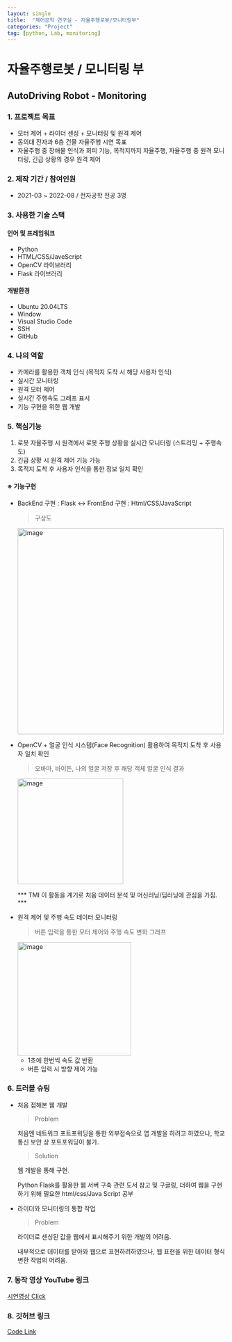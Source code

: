 ```yaml
---
layout: single
title:  "제어공학 연구실 - 자율주행로봇/모니터링부"
categories: "Project"
tag: [python, Lab, monitoring]
---
```


# 자율주행로봇 / 모니터링 부

## AutoDriving Robot - Monitoring

### 1. 프로젝트 목표

- 모터 제어 + 라이더 센싱 + 모니터링 및 원격 제어
- 동의대 전자과 6층 건물 자율주행 시연 목표
- 자율주행 중 장애물 인식과 회피 기능, 목적지까지 자율주행, 자율주행 중 원격 모니터링, 긴급 상황의 경우 원격 제어

### 2. 제작 기간 / 참여인원

- 2021-03 ~ 2022-08 / 전자공학 전공 3명

### 3. 사용한 기술 스택

#### 언어 및 프레임워크

- Python
- HTML/CSS/JaveScript
- OpenCV 라이브러리
- Flask 라이브러리

#### 개발환경

- Ubuntu 20.04LTS
- Window 
- Visual Studio Code
- SSH
- GitHub

### 4. 나의 역할

- 카메라를 활용한 객체 인식 (목적지 도착 시 해당 사용자 인식)
- 실시간 모니터링
- 원격 모터 제어
- 실시간 주행속도 그래프 표시 
- 기능 구현을 위한 웹 개발

### 5. 핵심기능

1. 로봇 자율주행 시 원격에서 로봇 주행 상황을 실시간 모니터링 (스트리밍 + 주행속도)
2. 긴급 상황 시 원격 제어 기능 가능
3. 목적지 도착 후 사용자 인식을 통한 정보 일치 확인

#### ※ 기능구현

- BackEnd 구현 : Flask <-> FrontEnd 구현 : Html/CSS/JavaScript

  > 구상도

  <img width="474" alt="image" src="https://user-images.githubusercontent.com/84834776/194814766-e776cee8-91b7-42ad-b64c-bf6afeeb43b3.png">

- OpenCV + 얼굴 인식 시스템(Face Recognition) 활용하여 목적지 도착 후 사용자 일치 확인

  > 오바마, 바이든, 나의 얼굴 저장 후 해당 객체 얼굴 인식 결과

  <img width="243" alt="image" src="https://user-images.githubusercontent.com/84834776/194809968-e2f2d529-ba2f-4e5d-a06a-60d5dae28fc6.png">

  *** TMI 이 활동을 계기로 처음 데이터 분석 및 머신러닝/딥러닝에 관심을 가짐. ***
  
- 원격 제어 및 주행 속도 데이터 모니터링

  > 버튼 입력을 통한 모터 제어와 주행 속도 변화 그래프

  <img width="261" alt="image" src="https://user-images.githubusercontent.com/84834776/194810463-7d9e853f-2cba-4521-befb-517daabaebee.png">

  * 1초에 한번씩 속도 값 반환
  * 버튼 입력 시 방향 제어 가능
  
### 6. 트러블 슈팅

- 처음 접해본 웹 개발

  > Problem
  
  처음엔 네트워크 포트포워딩을 통한 외부접속으로 앱 개발을 하려고 하였으나, 학교 통신 보안 상 포트포워딩이 불가.
  
  > Solution
  
  웹 개발을 통해 구현.
  
  Python Flask를 활용한 웹 서버 구축 관련 도서 참고 및 구글링, 더하여 웹을 구현하기 위해 필요한 html/css/Java Script 공부 

- 라이더와 모니터링의 통합 작업

  > Problem

  라이더로 센싱된 값을 웹에서 표시해주기 위한 개발의 어려움. 
  
  내부적으로 데이터를 받아와 웹으로 표현하려하였으나, 웹 표현을 위한 데이터 형식 변환 작업의 어려움.

### 7. 동작 영상 YouTube 링크

  [시연영상 Click](https://youtu.be/Vu4WY2ludRw)

### 8. 깃허브 링크

  [Code Link](https://github.com/hwanggiju/autodriving_robot.git)
